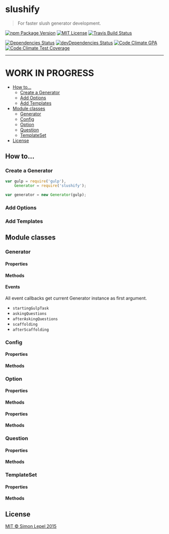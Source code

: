 slushify
========

  > For faster slush generator development.

[![npm Package Version](https://img.shields.io/npm/v/slushify.svg?style=flat-square)](https://www.npmjs.com/package/slushify)
[![MIT License](http://img.shields.io/:license-mit-blue.svg?style=flat-square)](http://simbo.mit-license.org)
[![Travis Build Status](https://img.shields.io/travis/simbo/slushify/master.svg?style=flat-square)](https://travis-ci.org/simbo/slushify)

[![Dependencies Status](https://img.shields.io/david/simbo/slushify.svg?style=flat-square)](https://david-dm.org/simbo/slushify)
[![devDependencies Status](https://img.shields.io/david/dev/simbo/slushify.svg?style=flat-square)](https://david-dm.org/simbo/slushify#info=devDependencies)
[![Code Climate GPA](https://img.shields.io/codeclimate/github/simbo/slushify.svg?style=flat-square)](https://codeclimate.com/github/simbo/slushify)
[![Code Climate Test Coverage](https://img.shields.io/codeclimate/coverage/github/simbo/slushify.svg?style=flat-square)](https://codeclimate.com/github/simbo/slushify)

---

# WORK IN PROGRESS

<!-- MarkdownTOC -->

- [How to…](#how-to…)
    - [Create a Generator](#create-a-generator)
    - [Add Options](#add-options)
    - [Add Templates](#add-templates)
- [Module classes](#module-classes)
    - [Generator](#generator)
    - [Config](#config)
    - [Option](#option)
    - [Question](#question)
    - [TemplateSet](#templateset)
- [License](#license)

<!-- /MarkdownTOC -->

## How to…

### Create a Generator

``` javascript
var gulp = require('gulp'),
    Generator = require('slushify');

var generator = new Generator(gulp);
```


### Add Options


### Add Templates


## Module classes


### Generator


#### Properties


#### Methods


#### Events

All event callbacks get current Generator instance as first argument.

  - `startingGulpTask`
  - `askingQuestions`
  - `afterAskingQuestions`
  - `scaffolding`
  - `afterScaffolding`


### Config


#### Properties


#### Methods


### Option


#### Properties


#### Methods


#### Properties


#### Methods


### Question


#### Properties


#### Methods


### TemplateSet


#### Properties


#### Methods


## License

[MIT &copy; Simon Lepel 2015](http://simbo.mit-license.org/)
